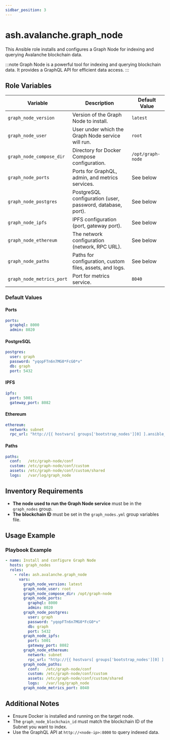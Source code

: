```yaml
---
sidbar_position: 3
---
```


# ash.avalanche.graph_node

This Ansible role installs and configures a Graph Node for indexing and querying Avalanche blockchain data.

:::note
Graph Node is a powerful tool for indexing and querying blockchain data. It provides a GraphQL API for efficient data access.
:::

## Role Variables

| Variable                  | Description                                                                 | Default Value |
|---------------------------|-----------------------------------------------------------------------------|---------------|
| `graph_node_version`      | Version of the Graph Node to install.                                       | `latest`      |
| `graph_node_user`         | User under which the Graph Node service will run.                          | `root`        |
| `graph_node_compose_dir`  | Directory for Docker Compose configuration.                                | `/opt/graph-node` |
| `graph_node_ports`        | Ports for GraphQL, admin, and metrics services.                            | See below     |
| `graph_node_postgres`     | PostgreSQL configuration (user, password, database, port).                 | See below     |
| `graph_node_ipfs`         | IPFS configuration (port, gateway port).                                  | See below     |
| `graph_node_ethereum`     | The network configuration (network, RPC URL).                        | See below     |
| `graph_node_paths`        | Paths for configuration, custom files, assets, and logs.                  | See below     |
| `graph_node_metrics_port` | Port for metrics service.                                                  | `8040`        |

### Default Values

#### Ports

```yaml
ports:
  graphql: 8000
  admin: 8020
```

#### PostgreSQL

```yaml
postgres:
  user: graph
  password: "yqopFTn6n7MG0*FcG0*v"
  db: graph
  port: 5432
```

#### IPFS

```yaml
ipfs:
  port: 5001
  gateway_port: 8082
```

#### Ethereum

```yaml
ethereum:
  network: subnet
  rpc_url: "http://{{ hostvars[ groups['bootstrap_nodes'][0] ].ansible_host }}:9650/ext/bc/{{ graph_node_blockchain_id }}/rpc"
```

#### Paths

```yaml
paths:
  conf:   /etc/graph-node/conf
  custom: /etc/graph-node/conf/custom
  assets: /etc/graph-node/conf/custom/shared
  logs:   /var/log/graph_node
```

## Inventory Requirements

- **The node used to run the Graph Node service** must be in the `graph_nodes` group.
- **The blockchain ID** must be set in the `graph_nodes.yml` group variables file.

## Usage Example

### Playbook Example

```yaml
- name: Install and configure Graph Node
  hosts: graph_nodes
  roles:
    - role: ash.avalanche.graph_node
      vars:
        graph_node_version: latest
        graph_node_user: root
        graph_node_compose_dir: /opt/graph-node
        graph_node_ports:
          graphql: 8000
          admin: 8020
        graph_node_postgres:
          user: graph
          password: "yqopFTn6n7MG0*FcG0*v"
          db: graph
          port: 5432
        graph_node_ipfs:
          port: 5001
          gateway_port: 8082
        graph_node_ethereum:
          network: subnet
          rpc_url: "http://{{ hostvars[ groups['bootstrap_nodes'][0] ].ansible_host }}:9650/ext/bc/{{ graph_node_blockchain_id }}/rpc"
        graph_node_paths:
          conf:   /etc/graph-node/conf
          custom: /etc/graph-node/conf/custom
          assets: /etc/graph-node/conf/custom/shared
          logs:   /var/log/graph_node
        graph_node_metrics_port: 8040
```

## Additional Notes

- Ensure Docker is installed and running on the target node.
- The `graph_node_blockchain_id` must match the blockchain ID of the Subnet you want to index.
- Use the GraphQL API at `http://<node-ip>:8000` to query indexed data.
